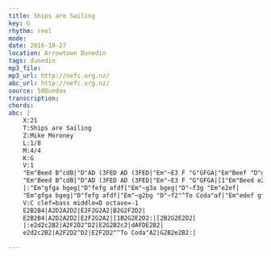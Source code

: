 ```yaml
---
title: Ships are Sailing
key: G
rhythm: reel 
mode:
date: 2016-10-27
location: Arrowtown Dunedin
tags: dunedin
mp3_file:
mp3_url: http://nefc.org.nz/
abc_url: http://nefc.org.nz/
source: 50Dundas
transcription:
chords: 
abc: |
    X:21
    T:Ships are Sailing
    Z:Mike Moroney
    L:1/8
    M:4/4
    K:G
    V:1
    "Em"Beed B^cdB|"D"AD (3FED AD (3FED|"Em"~E3 F "G"GFGA|"Em"Beef "D"gfed|
    "Em"Beed B^cdB|"D"AD (3FED AD (3FED|"Em"~E3 F "G"GFGA|[1"Em"Beed e2ed:|[2"Em"Beed e2ef|
    |:"Em"gfga bgeg|"D"fefg afdf|"Em"~g3a bgeg|"D"~f3g "Em"e2ef|
    "Em"gfga bgeg|"D"fefg afdf|"Em"~g2bg "D"~f2"^To Coda"af|"Em"edef gfed:|
    V:C clef=bass middle=D octave=-1
    E2B2B4|A2D2A2D2|E2F2G2A2|B2G2F2D2|
    E2B2B4|A2D2A2D2|E2F2G2A2|[1B2G2E2D2:|[2B2G2E2D2|
    |:e2d2c2B2|A2F2D2^D2|E2G2B2c2|dAFDE2B2|
    e2d2c2B2|A2F2D2^D2|E2F2D2"^To Coda"A2|G2B2e2B2:|

---
```

